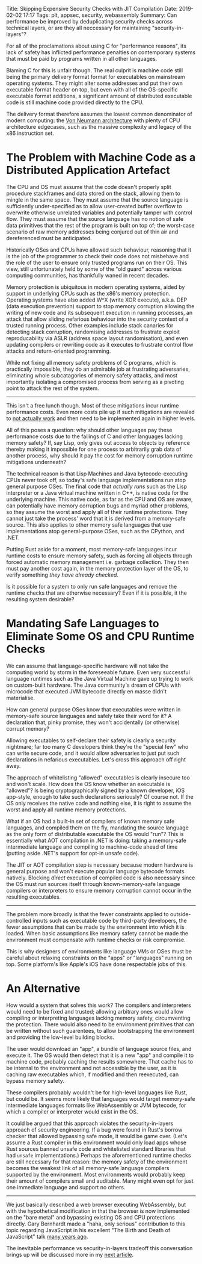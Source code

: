 Title: Skipping Expensive Security Checks with JIT Compilation
Date: 2019-02-02 17:17
Tags: plt, appsec, security, webassembly
Summary: Can performance be improved by deduplicating security checks across technical layers, or are they all neccessary for maintaining "security-in-layers"?

For all of the proclamations about using C for "performance reasons", its lack
of safety has inflicted performance penalties on contemporary systems that must
be paid by programs written in all other languages.

Blaming C for this is unfair though. The real culprit is machine code
still being the primary delivery format format for executables on mainstream
operating systems. They might alter some addresses and put their own executable
format header on top, but even with all of the OS-specific executable format
additions, a significant amount of distributed executable code is still machine
code provided directly to the CPU.

The delivery format therefore assumes the lowest common denominator of modern
computing: the [Von Neumann
architecture](https://en.wikipedia.org/wiki/Von_Neumann_architecture) with
plenty of CPU architecture edgecases, such as the massive complexity and legacy
of the x86 instruction set.

# The Problem with Machine Code as a Distributed Application Artefact

The CPU and OS must assume that the code doesn't properly split procedure
stackframes and data stored on the stack, allowing them to mingle in the same
space. They must assume that the source language is sufficiently under-specified
as to allow user-created buffer overflow to overwrite otherwise unrelated
variables and potentially tamper with control flow. They must assume that the
source language has no notion of safe data primitives that the rest of the
program is built on top of; the worst-case scenario of raw memory addresses being
conjured out of thin air and dereferenced must be anticipated.

Historically OSes and CPUs have allowed such behaviour, reasoning that it is
the job of the programmer to check their code does not misbehave and the role
of the user to ensure only trusted programs run on their OS. This view, still
unfortunately held by some of the "old guard" across various computing
communities, has thankfully waned in recent decades.

Memory protection is ubiquitous in modern operating systems, aided by support in
underlying CPUs such as the x86's memory protection. Operating systems have also
added W^X (write XOR execute), a.k.a. DEP (data execution prevention) support to
stop memory corruption allowing the writing of new code and its subsequent
execution in running processes, an attack that allow sliding nefarious behaviour
into the security context of a trusted running process. Other examples include
stack canaries for detecting stack corruption, randomising addresses to
frustrate exploit reproducability via ASLR (address space layout randomisation),
and even updating compilers or rewriting code as it executes to frustrate
control flow attacks and return-oriented programming.

While not fixing all memory safety problems of C programs, which is practically
impossible, they do an admirable job at frustrating adversaries, eliminating
whole subcatagories of memory safety attacks, and most importantly isolating a
compromised process from serving as a pivoting point to attack the rest of the
system.

---

This isn't a free lunch though. Most of these mitigations incur runtime
performance costs. Even more costs pile up if such mitigations are revealed to
[not actually
work](https://en.wikipedia.org/wiki/Meltdown_(security_vulnerability)) and then
need to be implemented again in higher levels.

All of this poses a question: why should other languages pay these performance
costs due to the failings of C and other languages lacking memory safety? If,
say Lisp, only gives out access to objects by reference thereby making it
impossible for one process to arbitrarily grab data of another process, why
should it pay the cost for memory corruption runtime mitigations underneath?

The technical reason is that Lisp Machines and Java bytecode-executing CPUs
never took off, so today's safe language implementations run atop general
purpose OSes. The final code that _actually runs_ such as the Lisp interpreter
or a Java virtual machine written in C++, is native code for the underlying
machine. This native code, as far as the CPU and OS are aware, can potentially
have memory corruption bugs and myriad other problems, so they assume the worst
and apply all of their runtime protections. They cannot just take the
process' word that it is derived from a memory-safe source.  This also applies
to other memory safe languages that use implementations atop general-purpose
OSes, such as the CPython, and .NET.

Putting Rust aside for a moment, most memory-safe languages incur runtime costs
to ensure memory safety, such as forcing all objects through forced automatic
memory management i.e. garbage collection. They then must pay another cost
again, in the memory protection layer of the OS, to verify something _they have
already checked_.

Is it possible for a system to only run safe languages and remove the runtime
checks that are otherwise necessary? Even if it is possible, it the resulting
system desirable?

# Mandating Safe Languages to Eliminate Some OS and CPU Runtime Checks

We can assume that language-specific hardware will not take the computing world
by storm in the foreseeable future. Even very successful language runtimes such
as the Java Virtual Machine gave up trying to work on custom-built
hardware. The Java community's dream of CPUs with microcode that executed JVM
bytecode directly en masse didn't materialise.

How can general purpose OSes know that executables were written in memory-safe
source languages and safely take their word for it? A declaration that, pinky
promise, they won't accidentally (or otherwise) corrupt memory?

Allowing executables to self-declare their safety is clearly a security
nightmare; far too many C developers think they're the "special few" who can
write secure code, and it would allow adversaries to just put such declarations
in nefarious executables. Let's cross this approach off right away.

The approach of whitelisting "allowed" executables is clearly insecure too and
won't scale. How does the OS know whether an executable is "allowed"? Is being
cryptographically signed by a known developer, iOS app-style, enough to take
such declarations seriously? Of course not. If the OS only receives the native
code and nothing else, it is right to assume the worst and apply all runtime
memory protections.

What if an OS had a built-in set of compilers of known memory safe languages,
and compiled them on the fly, mandating the source language as the only form of
distributable executable the OS would "run"? This is essentially what AOT
compilation in .NET is doing: taking a memory-safe intermediate language and
compiling to machine-code ahead of time (putting aside .NET's support for opt-in
unsafe code).

The JIT or AOT compilation step is necessary because modern hardware is general
purpose and won't execute popular language bytecode formats natively. Blocking
_direct_ execution of compiled code is also necessary since the OS must run
sources itself through known-memory-safe language compilers or interpreters to
ensure memory corruption cannot occur in the resulting executables.

---

The problem more broadly is that the fewer constraints applied to
outside-controlled inputs such as executable code by third-party developers,
the fewer assumptions that can be made by the environment into which it is
loaded. When basic assumptions like memory safety cannot be made the
environment must compensate with runtime checks or risk compromise.

This is why designers of environments like language VMs or OSes must be careful
about relaxing constraints on the "apps" or "languages" running on top. Some
platform's like Apple's iOS have done respectable jobs of this.

# An Alternative

How would a system that solves this work? The compilers and interpreters would
need to be fixed and trusted; allowing arbitrary ones would allow compiling or
interpreting languages lacking memory safety, circumventing the protection.
There would also need to be environment primitives that can be written without
such guarentees, to allow bootstrapping the environment and providing the
low-level building blocks.

The user would download an "app", a bundle of language source files, and execute
it. The OS would then detect that it is a new "app" and compile it to machine
code, probably caching the results somewhere. That cache has to be internal to
the environment and not accessible by the user, as it is caching raw executables
which, if modified and then reexecuted, can bypass memory safety.

These compilers probably wouldn't be for high-level languages like Rust, but
could be. It seems more likely that languages would target memory-safe
intermediate languages formats like WebAssembly or JVM bytecode, for which a
compiler or interpreter would exist in the OS.

It could be argued that this approach violates the security-in-layers approach
of security engineering. If a bug were found in Rust's borrow checker that
allowed bypassing safe mode, it would be game over. (Let's assume a Rust
compiler in this environment would only load apps whose Rust sources banned
unsafe code and whitelisted standard libraries that had `unsafe`
implementations.) Perhaps the aforementioned runtime checks are still necessary
for that reason: the memory safety of the environment becomes the weakest link
of all memory-safe language compilers supported by the environment. Most
environments would probably keep their amount of compilers small and
auditable. Many might even opt for just one immediate language and support
no others.

---

We just basically described a web browser executing WebAssembly, but with the
hypothetical modification in that the browser is now implemented on the "bare
metal" and bypassing existing OS and CPU protections directly. Gary Bernhardt
made a "haha, only serious" contribution to this topic regarding JavaScript in
his excellent "The Birth and Death of JavaScript" talk [many years
ago](https://www.destroyallsoftware.com/talks/the-birth-and-death-of-javascript).

The inevitable performance vs security-in-layers tradeoff this conversation
brings up will be discussed more in my [next
article](/articles/2019/02/10/to-secure-systems-of-the-future-we-must-rethink-our-notions-of-environment-and-operating-system/index.html).
